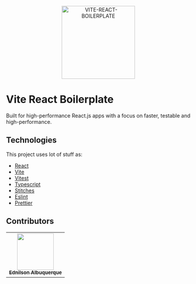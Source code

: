 <p align="center">
<img src="https://user-images.githubusercontent.com/42422605/184579388-ecb18452-c9c3-4986-871b-26480ea13c04.svg" alt="VITE-REACT-BOILERPLATE" width="200"/>
</p>

# Vite React Boilerplate

Built for high-performance React.js apps with a focus on faster, testable and high-performance.


## Technologies

This project uses lot of stuff as:

 - [React](https://pt-br.reactjs.org/)
 - [Vite](https://vitejs.dev/)
 - [Vitest](https://vitest.dev/)
 - [Typescript](https://www.typescriptlang.org/)
 - [Stitches](https://stitches.dev/)
 - [Eslint](https://eslint.org/)
 - [Prettier](https://prettier.io/)

## Contributors

<table>
  <tr>
    <td align="center"><a href="https://ed-jnr.com"><img src="https://avatars.githubusercontent.com/u/42422605?v=4" width="100px;" alt=""/><br /><sub><b>Ednilson Albuquerque</b></sub></a><br /></td>
  </tr>
</table>

